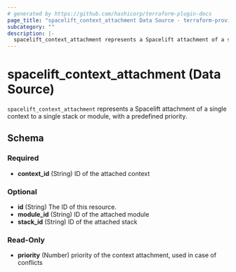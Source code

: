 ```yaml
---
# generated by https://github.com/hashicorp/terraform-plugin-docs
page_title: "spacelift_context_attachment Data Source - terraform-provider-spacelift"
subcategory: ""
description: |-
  spacelift_context_attachment represents a Spacelift attachment of a single context to a single stack or module, with a predefined priority.
---
```


# spacelift_context_attachment (Data Source)

`spacelift_context_attachment` represents a Spacelift attachment of a single context to a single stack or module, with a predefined priority.



<!-- schema generated by tfplugindocs -->
## Schema

### Required

- **context_id** (String) ID of the attached context

### Optional

- **id** (String) The ID of this resource.
- **module_id** (String) ID of the attached module
- **stack_id** (String) ID of the attached stack

### Read-Only

- **priority** (Number) priority of the context attachment, used in case of conflicts


